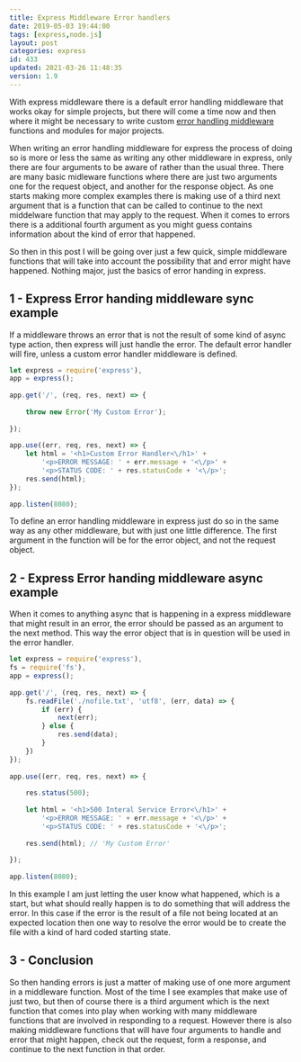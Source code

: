 ```yaml
---
title: Express Middleware Error handlers
date: 2019-05-03 19:44:00
tags: [express,node.js]
layout: post
categories: express
id: 433
updated: 2021-03-26 11:48:35
version: 1.9
---
```


With express middleware there is a default error handling middleware that works okay for simple projects, but there will come a time now and then where it might be necessary to write custom [error handling middleware](https://expressjs.com/en/guide/error-handling.html) functions and modules for major projects. 

When writing an error handling middleware for express the process of doing so is more or less the same as writing any other middleware in express, only there are four arguments to be aware of rather than the usual three. There are many basic midleware functions where there are just two arguments one for the request object, and another for the response object. As one starts making more complex examples there is making use of a third next argument that is a function that can be called to continue to the next middelware function that may apply to the request. When it comes to errors there is a additional fourth argument as you might guess contains information about the kind of error that happened.

So then in this post I will be going over just a few quick, simple middleware functions that will take into account the possibility that and error might have happened. Nothing major, just the basics of error handing in express.

<!-- more -->

## 1 - Express Error handing middleware sync example

If a middleware throws an error that is not the result of some kind of async type action, then express will just handle the error. The default error handler will fire, unless a custom error handler middleware is defined.

```js
let express = require('express'),
app = express();
 
app.get('/', (req, res, next) => {
 
    throw new Error('My Custom Error');
 
});
 
app.use((err, req, res, next) => {
    let html = '<h1>Custom Error Handler<\/h1>' +
        '<p>ERROR MESSAGE: ' + err.message + '<\/p>' +
        '<p>STATUS CODE: ' + res.statusCode + '<\/p>';
    res.send(html);
});
 
app.listen(8080);
```

To define an error handling middleware in express just do so in the same way as any other middleware, but with just one little difference. The first argument in the function will be for the error object, and not the request object.

## 2 - Express Error handing middleware async example

When it comes to anything async that is happening in a express middleware that might result in an error, the error should be passed as an argument to the next method. This way the error object that is in question will be used in the error handler.

```js
let express = require('express'),
fs = require('fs'),
app = express();
 
app.get('/', (req, res, next) => {
    fs.readFile('./nofile.txt', 'utf8', (err, data) => {
        if (err) {
            next(err);
        } else {
            res.send(data);
        }
    })
});
 
app.use((err, req, res, next) => {
 
    res.status(500);
 
    let html = '<h1>500 Interal Service Error<\/h1>' +
        '<p>ERROR MESSAGE: ' + err.message + '<\/p>' +
        '<p>STATUS CODE: ' + res.statusCode + '<\/p>';
 
    res.send(html); // 'My Custom Error'
 
});
 
app.listen(8080);
```

In this example I am just letting the user know what happened, which is a start, but what should really happen is to do something that will address the error. In this case if the error is the result of a file not being located at an expected location then one way to resolve the error would be to create the file with a kind of hard coded starting state.

## 3 - Conclusion

So then handing errors is just a matter of making use of one more argument in a middleware function. Most of the time I see examples that make use of just two, but then of course there is a third argument which is the next function that comes into play when working with many middleware functions that are involved in responding to a request. However there is also making middleware functions that will have four arguments to handle and error that might happen, check out the request, form a response, and continue to the next function in that order.
